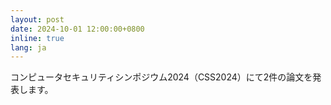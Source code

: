 ```yaml
---
layout: post
date: 2024-10-01 12:00:00+0800
inline: true
lang: ja
---
```


コンピュータセキュリティシンポジウム2024（CSS2024）にて2件の論文を発表します。

